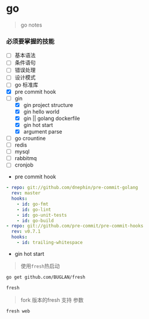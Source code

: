 # go

> go notes

### 必须要掌握的技能


- [ ] 基本语法
- [ ] 条件语句
- [ ] 错误处理
- [ ] 设计模式
- [ ] go 标准库
- [x] pre commit hook
- [ ] gin
	- [x] gin project structure
	- [x] gin hello world
	- [x] gin || golang dockerfile
	- [x] gin hot start
	- [x] argument parse
- [ ] go crountine
- [ ] redis
- [ ] mysql
- [ ] rabbitmq
- [ ] cronjob

- pre commit hook

```yaml
- repo: git://github.com/dnephin/pre-commit-golang
  rev: master
  hooks:
    - id: go-fmt
    - id: go-lint
    - id: go-unit-tests
    - id: go-build
- repo: git://github.com/pre-commit/pre-commit-hooks
  rev: v0.7.1
  hooks:
    - id: trailing-whitespace
```

- gin hot start

> 使用`fresh`热启动

```bash
go get github.com/BUGLAN/fresh
```

```bash
fresh
```

> fork 版本的fresh 支持 参数

```bash
fresh web
```